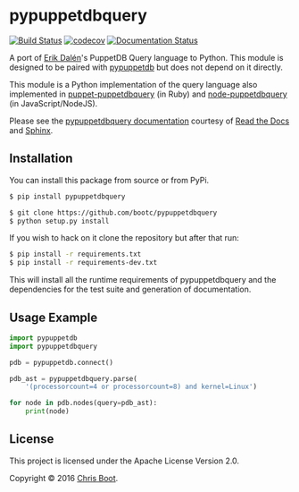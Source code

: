 # pypuppetdbquery

[![Build Status](https://travis-ci.org/bootc/pypuppetdbquery.svg?branch=master)](https://travis-ci.org/bootc/pypuppetdbquery)
[![codecov](https://codecov.io/gh/bootc/pypuppetdbquery/branch/master/graph/badge.svg)](https://codecov.io/gh/bootc/pypuppetdbquery)
[![Documentation Status](https://readthedocs.org/projects/pypuppetdbquery/badge/?version=latest)](http://pypuppetdbquery.readthedocs.io/en/latest/?badge=latest)

A port of [Erik Dalén](https://github.com/dalen)'s PuppetDB Query language to
Python. This module is designed to be paired with
[pypuppetdb](https://github.com/voxpupuli/pypuppetdb) but does not depend on it
directly.

This module is a Python implementation of the query language also implemented
in [puppet-puppetdbquery](https://github.com/dalen/puppet-puppetdbquery) (in
Ruby) and [node-puppetdbquery](``https://github.com/dalen/node-puppetdbquery) (in
JavaScript/NodeJS).

Please see the
[pypuppetdbquery documentation](http://pypuppetdbquery.readthedocs.io/en/latest/?badge=latest)
courtesy of [Read the Docs](https://readthedocs.org/) and
[Sphinx](http://www.sphinx-doc.org/en/stable/).

## Installation

You can install this package from source or from PyPi.

```sh
$ pip install pypuppetdbquery
```

```sh
$ git clone https://github.com/bootc/pypuppetdbquery
$ python setup.py install
```

If you wish to hack on it clone the repository but after that run:

```sh
$ pip install -r requirements.txt
$ pip install -r requirements-dev.txt
```

This will install all the runtime requirements of pypuppetdbquery and the
dependencies for the test suite and generation of documentation.

## Usage Example

```python
import pypuppetdb
import pypuppetdbquery

pdb = pypuppetdb.connect()

pdb_ast = pypuppetdbquery.parse(
    '(processorcount=4 or processorcount=8) and kernel=Linux')

for node in pdb.nodes(query=pdb_ast):
    print(node)
```

## License

This project is licensed under the Apache License Version 2.0.

Copyright © 2016 [Chris Boot](http://github.com/bootc).
